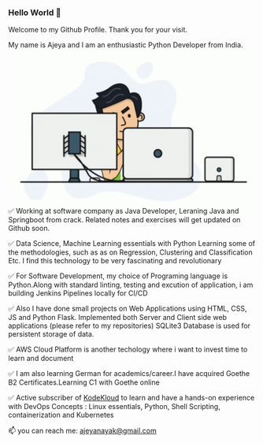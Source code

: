 ### Hello World 👋

Welcome to my Github Profile. Thank you for your visit.

My name is Ajeya and I am an enthusiastic Python Developer from India.
<img align="right" alt="GIF" src="https://github.com/ajeyln/ajeyln/blob/main/tenor.gif?raw=true" width="500" height="320" />

✅  Working at software company as  Java Developer, Leraning Java and Springboot from crack. Related notes and exercises will get updated on Github soon.<br />

✅  Data Science, Machine Learning essentials with Python Learning some of the methodologies, such as as on Regression, Clustering and Classification Etc.
I find this technology to be very fascinating and revolutionary <br />

✅  For Software Development, my choice of Programing language is Python.Along with standard linting, testing and excution of application, i am building Jenkins Pipelines locally for CI/CD <br />

✅  Also I have done small projects on Web Applications using HTML, CSS, JS and Python Flask. Implemented both Server and Client side web applications (please refer to my repositories) SQLite3 Database is used for persistent storage of data. <br />

✅ AWS Cloud Platform is another techology where i want to invest time to learn and document <br />

✅  I am also learning German for academics/career.I have acquired Goethe B2 Certificates.Learning C1 with Goethe online <br />

✅  Active subscriber of [KodeKloud](https://kodekloud.com/) to learn and have a hands-on experience with DevOps Concepts : Linux essentials, Python, Shell Scripting, containerization and Kubernetes <br />

 📫 you can reach me: [ajeyanayak@gmail.com](mailto:ajeyanayak@gmail.com)

